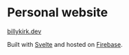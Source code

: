# Personal website

[billykirk.dev](https://billykirk.dev)

Built with [Svelte](https://svelte.dev/) and hosted on [Firebase](https://firebase.google.com/).